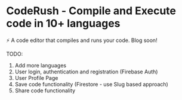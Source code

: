 # CodeRush - Compile and Execute code in 10+ languages

⚡️ A code editor that compiles and runs your code. Blog soon!

TODO:

1. Add more languages
2. User login, authentication and registration (Firebase Auth)
3. User Profile Page
4. Save code functionality (Firestore - use Slug based approach)
5. Share code functionality
